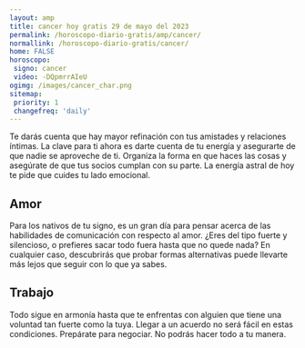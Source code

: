 ```yaml
---
layout: amp
title: cancer hoy gratis 29 de mayo del 2023 
permalink: /horoscopo-diario-gratis/amp/cancer/
normallink: /horoscopo-diario-gratis/cancer/
home: FALSE
horoscopo:
 signo: cancer
 video: -DQpmrrAIeU
ogimg: /images/cancer_char.png
sitemap:
 priority: 1
 changefreq: 'daily'
---
```



Te darás cuenta que hay mayor refinación con tus amistades y relaciones íntimas. La clave para ti ahora es darte cuenta de tu energía y asegurarte de que nadie se aproveche de ti. Organiza la forma en que haces las cosas y asegúrate de que tus socios cumplan con su parte. La energía astral de hoy te pide que cuides tu lado emocional.

## Amor

Para los nativos de tu signo, es un gran día para pensar acerca de las habilidades de comunicación con respecto al amor. ¿Eres del tipo fuerte y silencioso, o prefieres sacar todo fuera hasta que no quede nada? En cualquier caso, descubrirás que probar formas alternativas puede llevarte más lejos que seguir con lo que ya sabes.

## Trabajo

Todo sigue en armonía hasta que te enfrentas con alguien que tiene una voluntad tan fuerte como la tuya. Llegar a un acuerdo no será fácil en estas condiciones. Prepárate para negociar. No podrás hacer todo a tu manera.